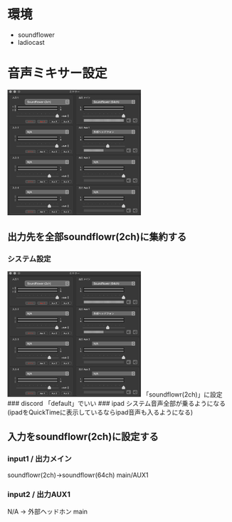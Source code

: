 # 環境
- soundflower
- ladiocast

# 音声ミキサー設定

<img src="./ladiocast_setting.png" width="300px">

## 出力先を全部soundflowr(2ch)に集約する
### システム設定
<img src="./ladiocast_setting.png" width="300px">
「soundflowr(2ch)」に設定
### discord
「default」でいい
### ipad
システム音声全部が乗るようになる(ipadをQuickTimeに表示しているならipad音声も入るようになる)

## 入力をsoundflowr(2ch)に設定する
### input1 / 出力メイン
soundflowr(2ch)->soundflowr(64ch)
main/AUX1
### input2 / 出力AUX1
N/A -> 外部ヘッドホン
main

